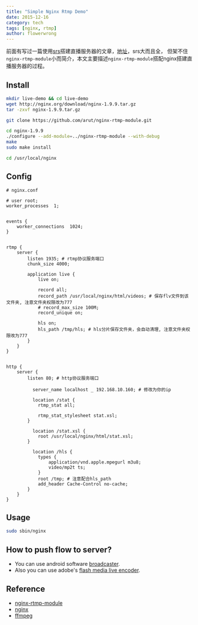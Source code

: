 ```yaml
---
title: "Simple Nginx Rtmp Demo"
date: 2015-12-16
category: tech
tags: [nginx, rtmp]
author: flowerwrong
---
```


前面有写过一篇使用[srs](https://github.com/ossrs/srs)搭建直播服务器的文章，[地址](http://blog.liveneeq.com/tech/2015/12/09/simple-rtmp-and-hls-live.html)，srs大而且全，
但架不住`nginx-rtmp-module`小而简介，本文主要描述`nginx-rtmp-module`搭配nginx搭建直播服务器的过程。

## Install

```bash
mkdir live-demo && cd live-demo
wget http://nginx.org/download/nginx-1.9.9.tar.gz
tar -zxvf nginx-1.9.9.tar.gz

git clone https://github.com/arut/nginx-rtmp-module.git

cd nginx-1.9.9
./configure --add-module=../nginx-rtmp-module --with-debug
make
sudo make install

cd /usr/local/nginx
```

## Config


```
# nginx.conf

# user root;
worker_processes  1;


events {
    worker_connections  1024;
}


rtmp {
    server {
      	listen 1935; # rtmp协议服务端口
      	chunk_size 4000;

      	application live {
      	    live on;

      	    record all;
      	    record_path /usr/local/nginx/html/videos; # 保存flv文件到该文件夹, 注意文件夹权限改为777
      	    # record_max_size 100M;
      	    record_unique on;

            hls on;
            hls_path /tmp/hls; # hls分片保存文件夹，会自动清理, 注意文件夹权限改为777
  	    }
    }
}


http {
    server {
        listen 80; # http协议服务端口

	      server_name localhost _ 192.168.10.160; # 修改为你的ip

	      location /stat {
            rtmp_stat all;

            rtmp_stat_stylesheet stat.xsl;
        }

	      location /stat.xsl {
            root /usr/local/nginx/html/stat.xsl;
        }

	      location /hls {
            types {
                application/vnd.apple.mpegurl m3u8;
                video/mp2t ts;
            }
            root /tmp; # 注意配合hls_path
            add_header Cache-Control no-cache;
        }
    }
}
```

## Usage

```bash
sudo sbin/nginx
```

## How to push flow to server?

* You can use android software [broadcaster](http://help.aodianyun.com/aodianyun_doc/60).
* Also you can use adobe's [flash media live encoder](http://www.adobe.com/cn/products/flash-media-encoder.html).

## Reference

* [nginx-rtmp-module](https://github.com/arut/nginx-rtmp-module)
* [nginx](http://nginx.org)
* [ffmpeg](http://ffmpeg.org)
